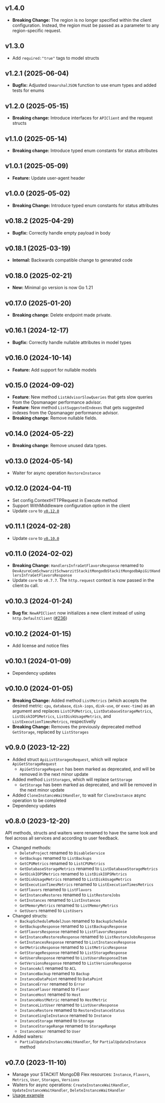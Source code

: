 ## v1.4.0
- **Breaking Change:** The region is no longer specified within the client configuration. Instead, the region must be passed as a parameter to any region-specific request.

## v1.3.0
- Add `required:"true"` tags to model structs

## v1.2.1 (2025-06-04)
- **Bugfix:** Adjusted `UnmarshalJSON` function to use enum types and added tests for enums

## v1.2.0 (2025-05-15)
- **Breaking change:** Introduce interfaces for `APIClient` and the request structs

## v1.1.0 (2025-05-14)
- **Breaking change:** Introduce typed enum constants for status attributes

## v1.0.1 (2025-05-09)
- **Feature:** Update user-agent header

## v1.0.0 (2025-05-02)
- **Breaking Change:** Introduce typed enum constants for status attributes

## v0.18.2 (2025-04-29)
- **Bugfix:** Correctly handle empty payload in body

## v0.18.1 (2025-03-19)
- **Internal:** Backwards compatible change to generated code

## v0.18.0 (2025-02-21)
- **New:** Minimal go version is now Go 1.21

## v0.17.0 (2025-01-20)

- **Breaking change**: Delete endpoint made private.

## v0.16.1 (2024-12-17)

- **Bugfix:** Correctly handle nullable attributes in model types

## v0.16.0 (2024-10-14)

- **Feature:** Add support for nullable models

## v0.15.0 (2024-09-02)

- **Feature**: New method `ListAdvisorSlowQueries` that gets slow queries from the Opsmanager performance advisor.
- **Feature**: New method `ListSuggestedIndexes` that gets suggested indexes from the Opsmanager performance advisor.
- **Breaking change**: Remove nullable fields.

## v0.14.0 (2024-05-22)

- **Breaking change**: Remove unused data types.

## v0.13.0 (2024-05-14)

- Waiter for async operation `RestoreInstance`

## v0.12.0 (2024-04-11)

- Set config.ContextHTTPRequest in Execute method
- Support WithMiddleware configuration option in the client
- Update `core` to [`v0.12.0`](../../core/CHANGELOG.md#v0120-2024-04-11)

## v0.11.1 (2024-02-28)

- Update `core` to [`v0.10.0`](../../core/CHANGELOG.md#v0100-2024-02-27)

## v0.11.0 (2024-02-02)

- **Breaking Change**: `HandlersInfraGetFlavorsResponse` renamed to `DevAzureComSchwarzitSchwarzitStackitMongodbStackitMongodbApiGitHandlersInfraGetFlavorsResponse`
- Update `core` to `v0.7.7`. The `http.request` context is now passed in the client `Do` call.

## v0.10.3 (2024-01-24)

- **Bug fix**: `NewAPIClient` now initializes a new client instead of using `http.DefaultClient` ([#236](https://github.com/stackitcloud/stackit-sdk-go/issues/236))

## v0.10.2 (2024-01-15)

- Add license and notice files

## v0.10.1 (2024-01-09)

- Dependency updates

## v0.10.0 (2024-01-05)

- **Breaking Change:** Added method `ListMetrics` (which accepts the desired metric: `cpu`, `database`, `disk-iops`, `disk-use`, or `exec-time`) as an argument and replaces `ListCPUMetrics`, `ListDatabaseStorageMetrics`, `ListDiskIOPSMetrics`, `ListDiskUsageMetrics`, and `ListExecutionTimesMetrics`, respectivelly
- **Breaking Change:** Removes the previously deprecated method `GetStorage`, replaced by `ListStorages`

## v0.9.0 (2023-12-22)

- Added struct `ApiListStoragesRequest`, which will replace `ApiGetStorageRequest`
  - `ApiGetStorageRequest` has been marked as deprecated, and will be removed in the next minor update
- Added method `ListStorages`, which will replace `GetStorage`
  - `GetStorage` has been marked as deprecated, and will be removed in the next minor update
- Added `CloneInstanceWaitHandler`, to wait for `CloneInstance` async operation to be completed
- Dependency updates

## v0.8.0 (2023-12-20)

API methods, structs and waiters were renamed to have the same look and feel across all services and according to user feedback.

- Changed methods:
  - `DeleteProject` renamed to `DisableService`
  - `GetBackups` renamed to `ListBackups`
  - `GetCPUMetrics` renamed to `ListCPUMetrics`
  - `GetDatabaseStorageMetrics` renamed to `ListDatabaseStorageMetrics`
  - `GetDiskIOPSMetrics` renamed to `ListDiskIOPSMetrics`
  - `GetDiskUsageMetrics` renamed to `ListDiskUsageMetrics`
  - `GetExecutionTimesMetrics` renamed to `ListExecutionTimesMetrics`
  - `GetFlavors` renamed to `ListFlavors`
  - `GetInstanceRestores` renamed to `ListRestoreJobs`
  - `GetInstances` renamed to `ListInstances`
  - `GetMemoryMetrics` renamed to `ListMemoryMetrics`
  - `GetUsers` renamed to `ListUsers`
- Changed structs:
  - `BackupScheduleModelJson` renamed to `BackupSchedule`
  - `GetBackupsResponse` renamed to `ListBackupsResponse`
  - `GetFlavorsResponse` renamed to `ListFlavorsResponse`
  - `GetInstanceRestoresResponse` renamed to `ListRestoreJobsResponse`
  - `GetInstancesResponse` renamed to `ListInstancesResponse`
  - `GetMetricsResponse` renamed to `ListMetricsResponse`
  - `GetStorageResponse` renamed to `ListStorageResponse`
  - `GetUsersResponse` renamed to `ListUsersResponseItem`
  - `GetVersionsResponse` renamed to `ListVersionsResponse`
  - `InstanceAcl` renamed to `ACL`
  - `InstanceBackup` renamed to `Backup`
  - `InstanceDataPoint` renamed to `DataPoint`
  - `InstanceError` renamed to `Error`
  - `InstanceFlavor` renamed to `Flavor`
  - `InstanceHost` renamed to `Host`
  - `InstanceHostMetric` renamed to `HostMetric`
  - `InstanceListUser` renamed to `ListUsersResponse`
  - `InstanceRestore` renamed to `RestoreInstanceStatus`
  - `InstanceSingleInstance` renamed to `Instance`
  - `InstanceStorage` renamed to `Storage`
  - `InstanceStorageRange` renamed to `StorageRange`
  - `InstanceUser` renamed to `User`
- Added waiters:
  - `PartialUpdateInstanceWaitHandler`, for `PartialUpdateInstance` method

## v0.7.0 (2023-11-10)

- Manage your STACKIT MongoDB Flex resources: `Instance`, `Flavors`, `Metrics`, `User`, `Storages`, `Versions`
- Waiters for async operations: `CreateInstanceWaitHandler`, `UpdateInstanceWaitHandler`, `DeleteInstanceWaitHandler`
- [Usage example](https://github.com/stackitcloud/stackit-sdk-go/tree/main/examples/mongodbflex)
